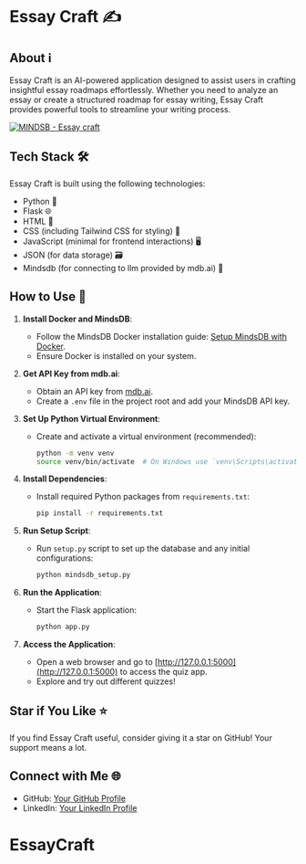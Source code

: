 # Essay Craft ✍️

## About ℹ️

Essay Craft is an AI-powered application designed to assist users in crafting insightful essay roadmaps effortlessly. Whether you need to analyze an essay or create a structured roadmap for essay writing, Essay Craft provides powerful tools to streamline your writing process.

[![MINDSB - Essay craft](https://i.sstatic.net/q3ceS.png)](https://youtu.be/v5EXeqmfHRY "MINDSB - Essay craft")

## Tech Stack 🛠️

Essay Craft is built using the following technologies:

- Python 🐍
- Flask 🌐
- HTML 📄
- CSS (including Tailwind CSS for styling) 🎨
- JavaScript (minimal for frontend interactions) 🖥️
- JSON (for data storage) 🗃️
- Mindsdb (for connecting to llm provided by mdb.ai) 🧠


## How to Use 🚀

1. **Install Docker and MindsDB**:
   - Follow the MindsDB Docker installation guide: [Setup MindsDB with Docker](https://docs.mindsdb.com/setup/self-hosted/docker).
   - Ensure Docker is installed on your system.

2. **Get API Key from mdb.ai**:
   - Obtain an API key from [mdb.ai](https://mdb.ai).
   - Create a `.env` file in the project root and add your MindsDB API key.


3. **Set Up Python Virtual Environment**:
   - Create and activate a virtual environment (recommended):

     ```sh
     python -m venv venv
     source venv/bin/activate  # On Windows use `venv\Scripts\activate`
     ```

4. **Install Dependencies**:
   - Install required Python packages from `requirements.txt`:

     ```sh
     pip install -r requirements.txt
     ```

5. **Run Setup Script**:
   - Run `setup.py` script to set up the database and any initial configurations:

     ```sh
     python mindsdb_setup.py
     ```

6. **Run the Application**:
   - Start the Flask application:

     ```sh
     python app.py
     ```

7. **Access the Application**:
   - Open a web browser and go to [http://127.0.0.1:5000](http://127.0.0.1:5000) to access the quiz app.
   - Explore and try out different quizzes!

## Star if You Like ⭐

If you find Essay Craft useful, consider giving it a star on GitHub! Your support means a lot.

## Connect with Me 🌐

- GitHub: [Your GitHub Profile](https://github.com/your-username)
- LinkedIn: [Your LinkedIn Profile](https://www.linkedin.com/in/your-profile)
# EssayCraft
